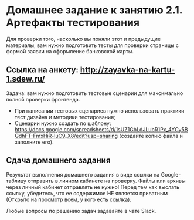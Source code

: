 # Домашнее задание к занятию 2.1. Артефакты тестирования

Для проверки того, насколько вы поняли этот и предыдущие материалы, вам нужно подготовить тесты для проверки страницы с формой заявки на оформление банковской карты.

## Ссылка на анкету: http://zayavka-na-kartu-1.sdew.ru/

Задача: вам нужно подготовить тестовые сценарии для максимально полной проверки фронтенда. 
* При написании тестовых сценариев нужно использовать практики тест дизайна и методики тестирования;
* Сценарии нужно создать по шаблону: https://docs.google.com/spreadsheets/d/1sUZ1GbLdJLubR1Px_4YCy5BGdhFT-FmxHiR-luC9_X8/edit?usp=sharing (создайте копию файла и заполните его).

## Cдача домашнего задания

Результат выполнения домашнего задания в виде ссылки на Google-таблицу отправить в личном кабинете на проверку. 
Файлы или архивы через личный кабинет отправлять не нужно! Перед тем как выслать ссылку, убедитесь, что ее содержимое НЕ является приватным (Открыто на просмотр всем, у кого есть ссылка).

Любые вопросы по решению задач задавайте в чате Slack.

